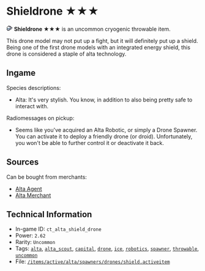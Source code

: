# Shieldrone ★★★

<img src="https://raw.githubusercontent.com/Ceterai/Enternia/main/items/active/alta/spawners/drones/shield.png" alt="Shieldrone ★★★ icon" loading="lazy" height="16px" width="auto" /> **Shieldrone ★★★** is an uncommon cryogenic throwable item.

This drone model may not put up a fight, but it will definitely put up a shield.  
Being one of the first drone models with an integrated energy shield, this drone is considered a staple of alta technology.

## Ingame

Species descriptions:

- Alta: It's very stylish. You know, in addition to also being pretty safe to interact with.

Radiomessages on pickup:

- Seems like you've acquired an Alta Robotic, or simply a Drone Spawner. You can activate it to deploy a friendly drone (or droid). Unfortunately, you won't be able to further control it or deactivate it back.

## Sources

Can be bought from merchants:

- [Alta Agent](https://ceterai.github.io/MyEnternia/Wiki/AltaAgent)
- [Alta Merchant](https://ceterai.github.io/MyEnternia/Wiki/AltaMerchant)

## Technical Information

- In-game ID: `ct_alta_shield_drone`
- Power: `2.62`
- Rarity: `Uncommon`
- Tags: [`alta`](https://ceterai.github.io/MyEnternia/Wiki/Tags/Alta), [`alta_scout`](https://ceterai.github.io/MyEnternia/Wiki/Tags/AltaScout), [`capital`](https://ceterai.github.io/MyEnternia/Wiki/Tags/Capital), [`drone`](https://ceterai.github.io/MyEnternia/Wiki/Tags/Drone), [`ice`](https://ceterai.github.io/MyEnternia/Wiki/Tags/Ice), [`robotics`](https://ceterai.github.io/MyEnternia/Wiki/Tags/Robotics), [`spawner`](https://ceterai.github.io/MyEnternia/Wiki/Tags/Spawner), [`throwable`](https://ceterai.github.io/MyEnternia/Wiki/Tags/Throwable), [`uncommon`](https://ceterai.github.io/MyEnternia/Wiki/Tags/Uncommon)
- File: [`/items/active/alta/spawners/drones/shield.activeitem`](https://github.com/Ceterai/Enternia/blob/main/items/active/alta/spawners/drones/shield.activeitem)
